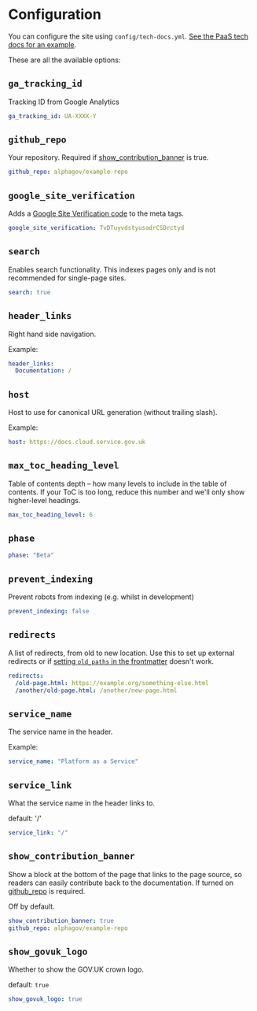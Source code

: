 # Configuration

You can configure the site using `config/tech-docs.yml`. [See the PaaS tech docs for an example](https://github.com/alphagov/paas-tech-docs/blob/master/config/tech-docs.yml).

These are all the available options:

## `ga_tracking_id`

Tracking ID from Google Analytics

```yaml
ga_tracking_id: UA-XXXX-Y
```

## `github_repo`

Your repository. Required if [show_contribution_banner](#show-contribution-banner) is true.

```yaml
github_repo: alphagov/example-repo
```

## `google_site_verification`

Adds a [Google Site Verification code](https://support.google.com/webmasters/answer/35179?hl=en) to the meta tags.

```yaml
google_site_verification: TvDTuyvdstyusadrCSDrctyd
```

## `search`

Enables search functionality. This indexes pages only and is not recommended for single-page sites.

```yaml
search: true
```

## `header_links`

Right hand side navigation.

Example:

```yaml
header_links:
  Documentation: /
```

## `host`

Host to use for canonical URL generation (without trailing slash).

Example:

```yaml
host: https://docs.cloud.service.gov.uk
```

## `max_toc_heading_level`

Table of contents depth – how many levels to include in the table of contents. If your ToC is too long, reduce this number and we'll only show higher-level headings.

```yaml
max_toc_heading_level: 6
```

## `phase`

```yaml
phase: "Beta"
```

## `prevent_indexing`

Prevent robots from indexing (e.g. whilst in development)

```yaml
prevent_indexing: false
```

## `redirects`

A list of redirects, from old to new location. Use this to set up external
redirects or if [setting `old_paths` in the frontmatter](docs/frontmatter.md#old_paths) doesn't work.

```yaml
redirects:
  /old-page.html: https://example.org/something-else.html
  /another/old-page.html: /another/new-page.html
```

## `service_name`

The service name in the header.

Example:

```yaml
service_name: "Platform as a Service"
```

## `service_link`

What the service name in the header links to.

default: '/'

```yaml
service_link: "/"
```

## `show_contribution_banner`

Show a block at the bottom of the page that links to the page source, so readers
can easily contribute back to the documentation. If turned on [github_repo](#github-repo) is
required.

Off by default.

```yaml
show_contribution_banner: true
github_repo: alphagov/example-repo
```

## `show_govuk_logo`

Whether to show the GOV.UK crown logo.

default: `true`

```yaml
show_govuk_logo: true
```
